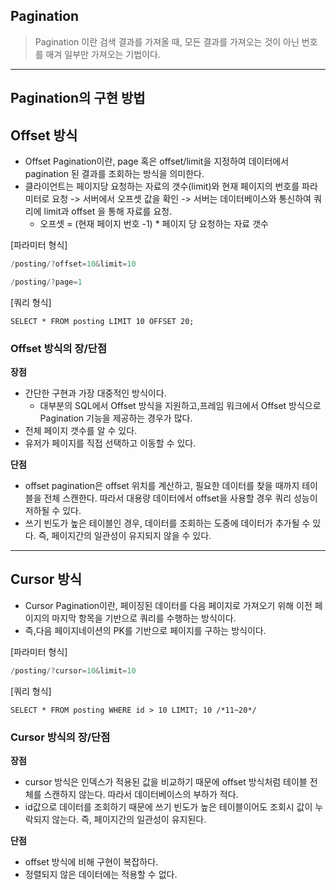 ## Pagination
> Pagination 이란 검색 결과를 가져올 때, 모든 결과를 가져오는 것이 아닌 번호를 매겨 일부만 가져오는 기법이다.
---
## Pagination의 구현 방법

## Offset 방식
- Offset Pagination이란, page 혹은 offset/limit을 지정하여 데이터에서 pagination 된 결과를 조회하는 방식을 의미한다.
- 클라이언트는 페이지당 요청하는 자료의 갯수(limit)와 현재 페이지의 번호를 파라미터로 요청 -> 서버에서 오프셋 값을 확인 -> 서버는 데이터베이스와 통신하여 쿼리에 limit과 offset 을 통해 자료를 요청.
  - 오프셋 = (현재 페이지 번호 -1) * 페이지 당 요청하는 자료 갯수

[파라미터 형식]
```java
/posting/?offset=10&limit=10
```
```java
/posting/?page=1
```

[쿼리 형식]
```mysql
SELECT * FROM posting LIMIT 10 OFFSET 20;
```

### Offset 방식의 장/단점
**장점** 
- 간단한 구현과 가장 대중적인 방식이다.
  - 대부분의 SQL에서 Offset 방식을 지원하고,프레임 워크에서 Offset 방식으로 Pagination 기능을 제공하는 경우가 많다.
- 전체 페이지 갯수를 알 수 있다.
- 유저가 페이지를 직접 선택하고 이동할 수 있다.

**단점**
- offset pagination은 offset 위치를 계산하고, 필요한 데이터를 찾을 때까지 테이블을 전체 스캔한다. 따라서 대용량 데이터에서 offset을 사용할 경우 쿼리 성능이 저하될 수 있다.
- 쓰기 빈도가 높은 테이블인 경우, 데이터를 조회하는 도중에 데이터가 추가될 수 있다. 즉, 페이지간의 일관성이 유지되지 않을 수 있다.

---

## Cursor 방식
- Cursor Pagination이란, 페이징된 데이터를 다음 페이지로 가져오기 위해 이전 페이지의 마지막 항목을 기반으로 쿼리를 수행하는 방식이다.
- 즉,다음 페이지네이션의 PK를 기반으로 페이지를 구하는 방식이다.

[파라미터 형식]
```java
/posting/?cursor=10&limit=10
```
[쿼리 형식]
```mysql
SELECT * FROM posting WHERE id > 10 LIMIT; 10 /*11~20*/
```

### Cursor 방식의 장/단점
**장점**
- cursor 방식은 인덱스가 적용된 값을 비교하기 때문에 offset 방식처럼 테이블 전체를 스캔하지 않는다. 따라서 데이터베이스의 부하가 적다.
- id값으로 데이터를 조회하기 때문에 쓰기 빈도가 높은 테이블이어도 조회시 값이 누락되지 않는다. 즉, 페이지간의 일관성이 유지된다.

**단점**
- offset 방식에 비해 구현이 복잡하다.
- 정렬되지 않은 데이터에는 적용할 수 없다.

